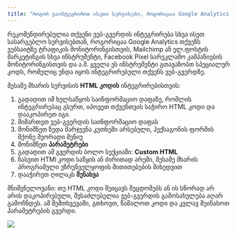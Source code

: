 ```yaml
---
title: "როგორ ვაინტეგრიროთ ისეთი სერვისები, როგორიცაა Google Analytics ან Facebook Pixel?"
---
```


რეკომენდირებულია თქვენი ვებ-გვერდის ინტეგრირება სხვა ისეთ სასარგებლო სერვისებთან, როგორიცაა Google Analytics თქვენს
ვებსაიტზე ტრაფიკის მონიტორინგისთვის, Mailchimp ან ელ.ფოსტის მარკეტინგის სხვა ინსტრუმენტი, Facebook Pixel სარეკლამო
კამპანიების მონიტორინგისთვის და ა.შ. ყველა ეს ინსტრუმენტი გთავაზობთ სპეციალურ კოდს, რომელიც უნდა იყოს ინტეგრირებული
თქვენს ვებ-გვერდზე.

მესამე მხარის სერვისის **HTML კოდის** ინტეგრირებისთვის:

1) გადადით იმ ხელსაწყოს საინფორმაციო დაფაზე, რომლის ინტეგრირებაც გსურთ, იპოვეთ თქვენთვის საჭირო HTML კოდი და დააკოპირეთ
   იგი.
2) მიმართეთ ვებ-გვერდის საინფორმაციო დაფას
3) მონიშნეთ ზედა მარჯვენა კუთხეში არსებული, ჰექსაგონის ფორმის მქონე მეორადი მენიუ
4) მონიშნეთ **პარამეტრები**
5) გადადით ამ გვერდის ბოლო სექციაში: **Custom HTML**
6) ჩასვით HTMl კოდი საწყის ან ძირითად არეში, მესამე მხარის პროგრამული უზრუნველყოფის მითითებების მიხედვით
7) დააჭირეთ ღილაკს **შენახვა**

<p class="p-4 text-sm text-yellow-700 border-l-4 border-yellow-400 bg-yellow-50">
  მნიშვნელოვანი: თუ HTML კოდი შეიცავს შეცდომებს ან ის სწორად არ არის დაკოპირებული,
  შესაძლებელია ვებ-გვერდის გამოსახულება აღარ გამოჩნდეს.
  ამ შემთხვევაში, გთხოვთ, წაშალოთ კოდი და კვლავ შეინახოთ პარამეტრების გვერდი.
</p>

<a href="/build/help/005.png">
    <img src="/build/help/005.png" />
</a>
